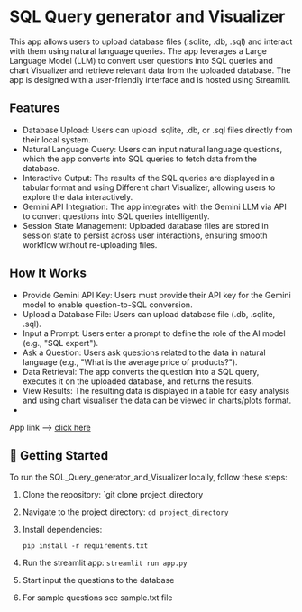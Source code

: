 # SQL Query generator and Visualizer 

This app allows users to upload database files (.sqlite, .db, .sql) and interact with them using natural language queries. The app leverages a Large Language Model (LLM) to convert user questions into SQL queries and chart Visualizer and retrieve relevant data from the uploaded database. The app is designed with a user-friendly interface and is hosted using Streamlit.

## Features
- Database Upload: Users can upload .sqlite, .db, or .sql files directly from their local system.
- Natural Language Query: Users can input natural language questions, which the app converts into SQL queries to fetch data from the database.
- Interactive Output: The results of the SQL queries are displayed in a tabular format and using Different chart Visualizer, allowing users to explore the data interactively.
- Gemini API Integration: The app integrates with the Gemini LLM via API to convert questions into SQL queries intelligently.
- Session State Management: Uploaded database files are stored in session state to persist across user interactions, ensuring smooth workflow without re-uploading files.

## How It Works
- Provide Gemini API Key: Users must provide their API key for the Gemini model to enable question-to-SQL conversion.
- Upload a Database File: Users can upload database file (.db, .sqlite, .sql).
- Input a Prompt: Users enter a prompt to define the role of the AI model (e.g., "SQL expert").
- Ask a Question: Users ask questions related to the data in natural language (e.g., "What is the average price of products?").
- Data Retrieval: The app converts the question into a SQL query, executes it on the uploaded database, and returns the results.
- View Results: The resulting data is displayed in a table for easy analysis and using chart visualiser the data can be viewed in charts/plots format.
- 
App link --> <a href="https://sqlquerygeneratorandvisualizer.streamlit.app">click here</a>


## 🚀 Getting Started

To run the SQL_Query_generator_and_Visualizer locally, follow these steps:

1. Clone the repository: `git clone project_directory
2. Navigate to the project directory: `cd project_directory`
3. Install dependencies:
     ```
     pip install -r requirements.txt
     ```
4. Run the streamlit app:
    ```streamlit run app.py```

5. Start input the questions to the database
6. For sample questions see sample.txt file
